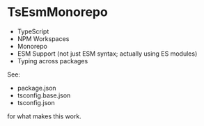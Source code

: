 # TsEsmMonorepo

- TypeScript
- NPM Workspaces
- Monorepo
- ESM Support (not just ESM syntax; actually using ES modules)
- Typing across packages

See:

- package.json
- tsconfig.base.json
- tsconfig.json

for what makes this work.
